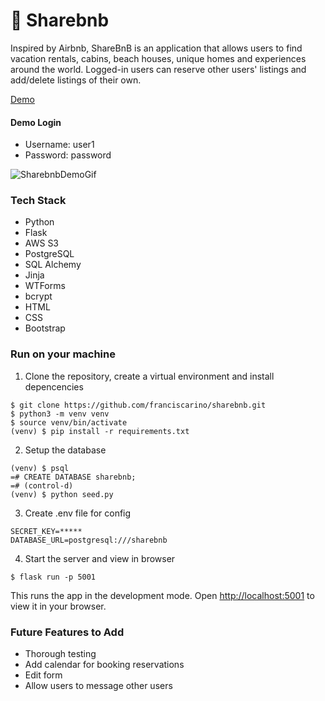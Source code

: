# 📍 Sharebnb

Inspired by Airbnb, ShareBnB is an application that allows users to find vacation rentals, cabins, beach houses, unique homes and experiences around the world. Logged-in users can reserve other users' listings and add/delete listings of their own. 

[Demo](https://fc-sharebnb.herokuapp.com/listings)

#### Demo Login ####
- Username: user1
- Password: password

![SharebnbDemoGif](https://raw.githubusercontent.com/franciscarino/sharebnb/78d768e9b2a51cdeca899613515bca079a9c73de/sharebnb-demo.gif)


### Tech Stack
- Python
- Flask
- AWS S3
- PostgreSQL
- SQL Alchemy
- Jinja 
- WTForms
- bcrypt
- HTML
- CSS
- Bootstrap


### Run on your machine
1. Clone the repository, create a virtual environment and install depencencies
```
$ git clone https://github.com/franciscarino/sharebnb.git
$ python3 -m venv venv
$ source venv/bin/activate
(venv) $ pip install -r requirements.txt
```

2. Setup the database
```
(venv) $ psql
=# CREATE DATABASE sharebnb;
=# (control-d)
(venv) $ python seed.py
```

3. Create .env file for config
```
SECRET_KEY=*****
DATABASE_URL=postgresql:///sharebnb
```

4. Start the server and view in browser
```
$ flask run -p 5001
```
This runs the app in the development mode.
Open [http://localhost:5001](http://localhost:5001) to view it in your browser.


### Future Features to Add

* Thorough testing
* Add calendar for booking reservations
* Edit form
* Allow users to message other users

